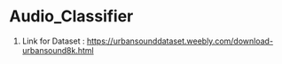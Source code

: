 # Audio_Classifier

1. Link for Dataset : https://urbansounddataset.weebly.com/download-urbansound8k.html
